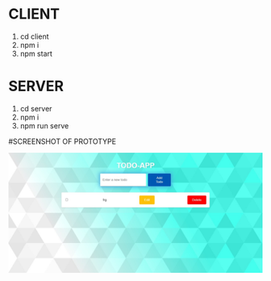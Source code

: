 # CLIENT
1. cd client
2. npm i
3. npm start

# SERVER
1. cd server
2. npm i
3. npm run serve

#SCREENSHOT OF PROTOTYPE

![Screenshot](1.jpg)
